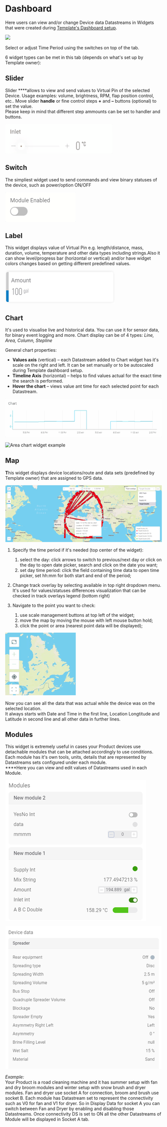 # Dashboard

Here users can view and/or change Device data Datastreams in Widgets that were created during [Template's Dashboard setup](../../products/dashboard/).

![](../../../.gitbook/assets/device_dashboard.gif)

Select or adjust Time Period using the switches on top of the tab.

6 widget types can be met in this tab \(depends on what's set up by Template owner\):

## **Slider**

Slider ****allows to view and send values to Virtual Pin of the selected Device. Usage examples: volume, brightness, RPM, flap position control, etc.. Move slider **handle** or fine control steps **+** and **–** buttons \(optional\) to set the value.   
Please keep in mind that different step ammounts can be set to handler and buttons.

![Slider widget example](../../../.gitbook/assets/slider.gif)

## Switch

The simpliest widget used to send commands and view binary statuses of the device, such as power/option ON/OFF

![Switch widget example](../../../.gitbook/assets/switch.gif)

## **Label**

This widget displays value of Virtual Pin e.g. length/distance, mass, duration, volume, temperature and other data types including strings.Also it can show level/progress bar \(horizontal or vertical\) and/or have widget colors changes based on getting different predefined values.

![](../../../.gitbook/assets/label.png)

## **Chart**

It's used to visualise live and historical data. You can use it for sensor data, for binary event logging and more. Chart display can be of 4 types: _Line, Area, Column, Stepline_

General chart properties:

* **Values axis** \(vertical\) – each Datastream added to Chart widget has it's scale on the right and left. It can be set manually or to be autoscaled during Template dashboard setup.
* **Timeline Axis** \(horizontal\) – helps to find values actual for the exact time the search is performed.
* **Hover the chart** – views value ant time for each selected point for each Datastream.

![Stepline chart widget example](../../../.gitbook/assets/chart2.gif)

![Area chart widget example](../../../.gitbook/assets/chart1.gif)

## **Map**

**T**his widget displays device locations/route and data sets \(predefined by Template owner\) that are assigned to GPS data.

![Map widget example](../../../.gitbook/assets/map_widget.png)

1. Specify the time period if it's needed \(top center of the widget\):

   1. select the day: click arrows to switch to previous/next day or click on the day to open date picker, search and click on the date you want;
   2. set day time period: click the field containing time data to open time picker, set hh:mm for both start and end of the period; 

2. Change track overlay by selecting available in top right dropdown menu. It's used for values/statuses differences visualization that can be checked in track overlays legend \(bottom right\) 
3. Navigate to the point you want to check:
   1. use scale management buttons at top left of the widget;
   2. move the map by moving the mouse with left mouse button hold;
   3. click the point or area \(nearest point data will be displayed\);

![Scale management buttons](../../../.gitbook/assets/map_nav_but.gif)

Now you can see all the data that was actual while the device was on the selected location.  
It always starts with Date and Time in the first line, Location Longtitude and Latitude in second line and all other data in further lines.

## **Modules**

This widget is extremely useful in cases your Product devices use detachable modules that can be attached accordingly to use conditions.  
Each module has it's own tools, units, details that are represented by Datastreams sets configured under each module.  
****Here you can view and edit values of Datastreams used in each Module.

![](../../../.gitbook/assets/modules2.png)

![](../../../.gitbook/assets/module.png)

_Example:_   
Your Product is a road cleaning machine and it has summer setup with fan and dry broom modules and winter setup with snow brush and dryer modules. Fan and dryer use socket A for connection, broom and brush use socket B. Each module has Datastream set to represent the connectivity such as V0 for fan and V1 for dryer. So in Display Data for socket A you can switch between Fan and Dryer by enabling and disabling those Datastreams. Once connectivity DS is set to ON all the other Datastreams of Module will be displayed in Socket A tab. 

